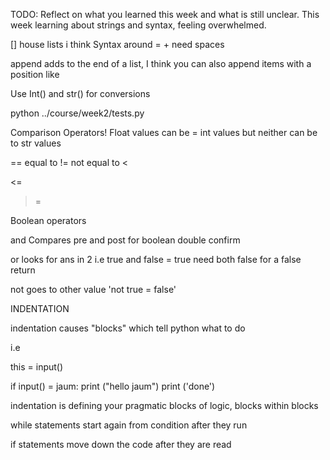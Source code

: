 TODO: Reflect on what you learned this week and what is still unclear.
This week learning about strings and syntax, feeling overwhelmed.


[] house lists i think
Syntax around = + need spaces


append adds to the end of a list, I think you can also append items with a position like 

Use Int() and str() for conversions

python ../course/week2/tests.py

Comparison Operators! Float values can be = int values but neither can be to str values

==      equal to
!=      not equal to
<
>
<=
>=

Boolean operators

and     Compares pre and post for boolean double confirm

or      looks for ans in 2 i.e true and false = true
        need both false for a false return

not     goes to other value 'not true = false'

INDENTATION

indentation causes "blocks" which tell python what to do 

i.e 

this = input()

if input() = jaum:
    print ("hello jaum")
print ('done')

indentation is defining your pragmatic blocks of logic, blocks within blocks

while statements start again from condition after they run 

if statements move down the code after they are read
